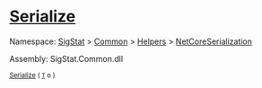 # [Serialize](./NetCoreSerializationHelper-100664082.md)

Namespace: [SigStat]() > [Common](./../../../README.md) > [Helpers](./../../README.md) > [NetCoreSerialization](./../README.md)

Assembly: SigStat.Common.dll

<sub>[Serialize](./NetCoreSerializationHelper-100664082.md) ( [`T`](./NetCoreSerializationHelper-100664082.md) o )</sub>              <sub></sub>
